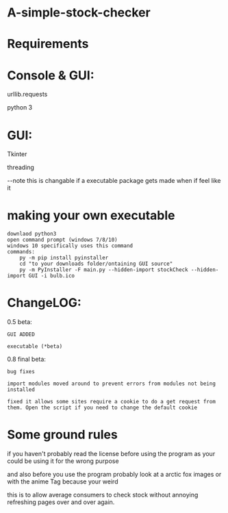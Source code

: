 # A-simple-stock-checker

# Requirements

  # Console & GUI:
  
  urllib.requests
  
  python 3
  
  #  GUI:
  
  Tkinter 
  
  threading
  
  --note this is changable if a executable package gets made when if feel like it
  

# making your own executable
    downlaod python3 
    open command prompt (windows 7/8/10)
    windows 10 specifically uses this command
    commands:
        py -m pip install pyinstaller
        cd "to your downloads folder/ontaining GUI source"
        py -m PyInstaller -F main.py --hidden-import stockCheck --hidden-import GUI -i bulb.ico
    
# ChangeLOG:

 0.5 beta:

    GUI ADDED
  
    executable (*beta)
  
  0.8 final beta:

    bug fixes
  
    import modules moved around to prevent errors from modules not being installed
  
    fixed it allows some sites require a cookie to do a get request from them. Open the script if you need to change the default cookie
  
  
  
  
# Some ground rules
  if you haven't probably read the license before using the program as your could be using it for the wrong purpose
  
  and also before you use the program probably look at a arctic fox images or with the anime Tag because your weird
  
  this is to allow average consumers to check stock without annoying refreshing pages over and over again.
  
  
  
